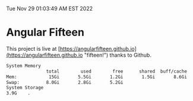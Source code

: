 Tue Nov 29 01:03:49 AM EST 2022

# Angular Fifteen


This project is live at [https://angularfifteen.github.io](https://angularfifteen.github.io "fifteen!") thanks to Github.

```bash
System Memory
               total        used        free      shared  buff/cache   available
Mem:            15Gi       5.5Gi       1.2Gi       1.5Gi       8.6Gi       8.0Gi
Swap:          8.0Gi       2.8Gi       5.2Gi
System Storage
3.9G	.
```
